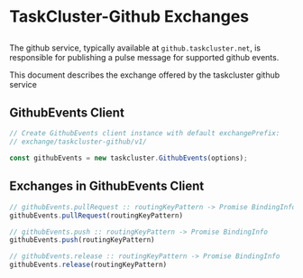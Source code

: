 # TaskCluster-Github Exchanges

##

The github service, typically available at
`github.taskcluster.net`, is responsible for publishing a pulse
message for supported github events.

This document describes the exchange offered by the taskcluster
github service



## GithubEvents Client

```js
// Create GithubEvents client instance with default exchangePrefix:
// exchange/taskcluster-github/v1/

const githubEvents = new taskcluster.GithubEvents(options);
```

## Exchanges in GithubEvents Client

```js
// githubEvents.pullRequest :: routingKeyPattern -> Promise BindingInfo
githubEvents.pullRequest(routingKeyPattern)
```

```js
// githubEvents.push :: routingKeyPattern -> Promise BindingInfo
githubEvents.push(routingKeyPattern)
```

```js
// githubEvents.release :: routingKeyPattern -> Promise BindingInfo
githubEvents.release(routingKeyPattern)
```